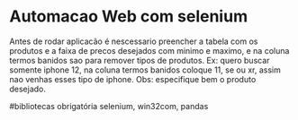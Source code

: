 # Automacao Web com selenium

Antes de rodar aplicacão é nescessario preencher a tabela com os produtos e a faixa de precos desejados com  minimo e maximo, e na coluna termos banidos sao para remover tipos de produtos. Ex: quero buscar somente iphone 12, na coluna termos banidos coloque 11, se ou xr, assim nao venhas esses tipo de iphone. Obs: especifique bem o produto desejado.
 
#bibliotecas obrigatória
selenium,
win32com,
pandas
